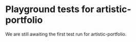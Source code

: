 # Playground tests for artistic-portfolio
We are still awaiting the first test run for artistic-portfolio.
